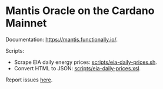 Mantis Oracle on the Cardano Mainnet
====================================

Documentation: https://mantis.functionally.io/.

Scripts:

*  Scrape EIA daily energy prices: [scripts/eia-daily-prices.sh](scripts/eia-daily-prices.sh).
*  Convert HTML to JSON: [scripts/eia-daily-prices.xsl](scripts/eia-daily-prices.xsl).

Report issues [here](https://github.com/functionally/mantis.functionally.io/issues).
